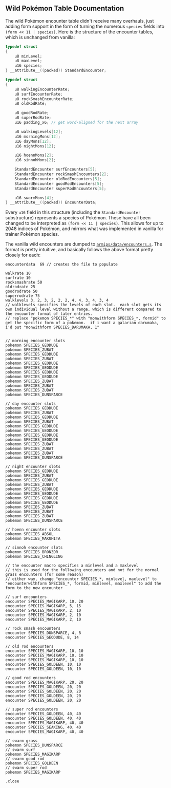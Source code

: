 ## Wild Pokémon Table Documentation

The wild Pokémon encounter table didn't receive many overhauls, just adding form support in the form of turning the numerous ``species`` fields into ``(form << 11 | species)``.  Here is the structure of the encounter tables, which is unchanged from vanilla:

```c
typedef struct
{
    u8 minLevel;
    u8 maxLevel;
    u16 species;
} __attribute__((packed)) StandardEncounter;

typedef	struct
{
    u8 walkingEncounterRate;
    u8 surfEncounterRate;
    u8 rockSmashEncounterRate;
    u8 oldRodRate;

    u8 goodRodRate;
    u8 superRodRate;
    u16 padding_x6; // get word-aligned for the next array

    u8 walkingLevels[12];
    u16 morningMons[12];
    u16 dayMons[12];
    u16 nightMons[12];

    u16 hoennMons[2];
    u16 sinnohMons[2];

    StandardEncounter surfEncounters[5];
    StandardEncounter rockSmashEncounters[2];
    StandardEncounter oldRodEncounters[5];
    StandardEncounter goodRodEncounters[5];
    StandardEncounter superRodEncounters[5];

    u16 swarmMons[4];    
} __attribute__((packed)) EncounterData;
```

Every ``u16`` field in this structure (including the ``StandardEncounter`` substructure) represents a species of Pokémon.  These have all been changed to be interpreted as ``(form << 11 | species)``.  This allows for up to 2048 indices of Pokémon, and mirrors what was implemented in vanilla for trainer Pokémon species.

The vanilla wild encounters are dumped to [`armips/data/encounters.s`](https://github.com/BluRosie/hg-engine/blob/main/armips/data/encounters.s).  The format is pretty intuitive, and basically follows the above format pretty closely for each:

```
encounterdata  69 // creates the file to populate

walkrate 10
surfrate 10
rocksmashrate 50
oldrodrate 25
goodrodrate 50
superrodrate 75
walklevels 3, 2, 3, 2, 2, 2, 4, 4, 3, 4, 3, 4
// walklevels specifies the levels of each slot.  each slot gets its own individual level without a range, which is different compared to the encounter format of later entries.
// replace "pokemon SPECIES_*" with "monwithform SPECIES_*, formid" to get the specific form of a pokemon.  if i want a galarian darumaka, i'd put "monwithform SPECIES_DARUMAKA, 1"


// morning encounter slots
pokemon SPECIES_GEODUDE
pokemon SPECIES_ZUBAT
pokemon SPECIES_GEODUDE
pokemon SPECIES_ZUBAT
pokemon SPECIES_GEODUDE
pokemon SPECIES_GEODUDE
pokemon SPECIES_GEODUDE
pokemon SPECIES_GEODUDE
pokemon SPECIES_ZUBAT
pokemon SPECIES_ZUBAT
pokemon SPECIES_ZUBAT
pokemon SPECIES_DUNSPARCE

// day encounter slots
pokemon SPECIES_GEODUDE
pokemon SPECIES_ZUBAT
pokemon SPECIES_GEODUDE
pokemon SPECIES_ZUBAT
pokemon SPECIES_GEODUDE
pokemon SPECIES_GEODUDE
pokemon SPECIES_GEODUDE
pokemon SPECIES_GEODUDE
pokemon SPECIES_ZUBAT
pokemon SPECIES_ZUBAT
pokemon SPECIES_ZUBAT
pokemon SPECIES_DUNSPARCE

// night encounter slots
pokemon SPECIES_GEODUDE
pokemon SPECIES_ZUBAT
pokemon SPECIES_GEODUDE
pokemon SPECIES_ZUBAT
pokemon SPECIES_GEODUDE
pokemon SPECIES_GEODUDE
pokemon SPECIES_GEODUDE
pokemon SPECIES_GEODUDE
pokemon SPECIES_ZUBAT
pokemon SPECIES_ZUBAT
pokemon SPECIES_ZUBAT
pokemon SPECIES_DUNSPARCE

// hoenn encounter slots
pokemon SPECIES_ABSOL
pokemon SPECIES_MAKUHITA

// sinnoh encounter slots
pokemon SPECIES_BRONZOR
pokemon SPECIES_CHINGLING

// the encounter macro specifies a minlevel and a maxlevel
// this is used for the following encounters and not for the normal grass encounters (for some reason)
// either way, change "encounter SPECIES_*, minlevel, maxlevel" to "encounterwithform SPECIES_*, formid, minlevel, maxlevel" to add the form to the new encounter

// surf encounters
encounter SPECIES_MAGIKARP, 10, 20
encounter SPECIES_MAGIKARP, 5, 15
encounter SPECIES_MAGIKARP, 2, 10
encounter SPECIES_MAGIKARP, 2, 10
encounter SPECIES_MAGIKARP, 2, 10

// rock smash encounters
encounter SPECIES_DUNSPARCE, 4, 8
encounter SPECIES_GEODUDE, 8, 14

// old rod encounters
encounter SPECIES_MAGIKARP, 10, 10
encounter SPECIES_MAGIKARP, 10, 10
encounter SPECIES_MAGIKARP, 10, 10
encounter SPECIES_GOLDEEN, 10, 10
encounter SPECIES_GOLDEEN, 10, 10

// good rod encounters
encounter SPECIES_MAGIKARP, 20, 20
encounter SPECIES_GOLDEEN, 20, 20
encounter SPECIES_GOLDEEN, 20, 20
encounter SPECIES_GOLDEEN, 20, 20
encounter SPECIES_GOLDEEN, 20, 20

// super rod encounters
encounter SPECIES_GOLDEEN, 40, 40
encounter SPECIES_GOLDEEN, 40, 40
encounter SPECIES_MAGIKARP, 40, 40
encounter SPECIES_SEAKING, 40, 40
encounter SPECIES_MAGIKARP, 40, 40

// swarm grass
pokemon SPECIES_DUNSPARCE
// swarm surf
pokemon SPECIES_MAGIKARP
// swarm good rod
pokemon SPECIES_GOLDEEN
// swarm super rod
pokemon SPECIES_MAGIKARP

.close
```
